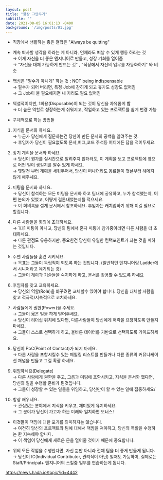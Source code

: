 ```yaml
---
layout: post
title: "항상 그만두기"
subtitle: ""
date: 2021-08-05 16:01:13 -0400
background: '/img/posts/01.jpg'
---
```

	
- 직장에서 생활하는 좋은 철학은 "Always be quitting"
- 계속 퇴사할 생각을 하라는 게 아니라, 언제라도 떠날 수 있게 행동 하라는 것  
→ 이게 자신을 더 좋은 엔지니어로 만들고, 성장 기회를 열어줌  
→ "자신을 대체 가능하게 만드는 것" , "직장에서 자신의 업무를 자동화하기" 와 비슷  

- 핵심은 "필수가 아니게" 하는 것 : NOT being indispensable  
→ 필수가 되어 버리면, 특정 Job에 갇히게 되고 휴가도 성장도 없어짐  
→ 그 Job이 불 필요해지면 내 자리도 필요 없어짐  

- 역설적이지만, 1회용(Disposable)이 되는 것이 당신을 자유롭게 함  
→ 더 높은 역할로 성장하는게 쉬워지고, 작업하고 있는 프로젝트를 쉽게 변경 가능  

- 구체적으로 하는 방법들  

1. 지식을 문서화 하세요.  
→ 누군가 당신에게 질문하는건 당신이 만든 문서의 공백을 알려주는 것.  
→ 후임자가 당신이 필요없도록 문서,버그,코드 주석등 어디에든 답을 적어두세요.  

2. 장기 계획을 문서화 하세요.  
→ 당신이 뭔가를 실시간으로 알려주지 않더라도, 이 계획을 보고 프로젝트에 앞으로 어떤 일이 생길지를 알수 있게 하세요.  
→ 몇달전 부터 계획을 세워두어서, 당신이 떠나더라도 동료들이 첫날부터 헤메지 않게 해주세요.  

3. 미팅을 문서화 하세요.  
→ 당신이 참석하는 모든 미팅을 문서화 하고 팀내에 공유하고, 누가 참석했는지, 어떤 논의가 있었고, 어떻게 결론내었는지를 적으세요.  
→ 이 회의록을 설계 문서에서 참조하세요. 후임자는 캐치업하기 위해 이걸 필요로 할겁니다.  

4. 다른 사람들을 회의에 초대하세요.  
→ 1대1 미팅이 아니고, 당신의 팀에서 혼자 미팅에 참가중이라면 다른 사람을 더 초대하세요.  
→ 다른 관점도 유용하지만, 중요한건 당신이 유일한 컨택포인트가 되는 것을 피하는 것입니다.  

5. 주변 사람들을 훈련 시키세요.  
→ 목표는 그들이 독립적이 되도록 하는 것입니다. (일반적인 엔지니어링 Ladder에서 시니어라고 얘기되는 것)  
→ 그들이 계획과 기술들을 숙지하게 하고, 문서를 활용할 수 있도록 하세요  

6. 후임자를 찾고 교육하세요.  
→ 당신의 역할(Role)을 바꾸려면 교체할수 있어야 합니다. 당신을 대체할 사람을 찾고 적극적/지속적으로 코치하세요.  

7. 사람들에게 권한(Power)을 주세요.  
→ 그들이 옳은 일을 하게 믿어주세요.  
→ 당신이 리더십 위치에 있다면, 다른사람들이 당신에게 허락을 요청하도록 만들지 마세요.  
→ 그들이 스스로 선택하게 하고, 올바른 데이터를 기반으로 선택하도록 가이드하세요.  

8. 당신이 PoC(Point of Contact)가 되지 마세요.  
→ 다른 사람을 포함시킬수 있는 메일링 리스트를 만들거나 다른 종류의 커뮤니케이션 채널을 만들고 그걸 확장 하세요.  

9. 위임하세요(Delegate)  
→ 다른 사람에게 권한을 주고, 그룹과 미팅에 포함시키고, 지식을 문서화 했다면, 당신의 일을 수행할 준비가 된것입니다.  
→ 그들이 성장할 수 있는 일들을 위임하고, 당신만이 할 수 있는 일에 집중하세요/  

10. 항상 배우세요.  
→ 관심있는 분야에서 지식을 키우고, 재미있게 유지하세요.  
→ 그 분야가 당신이 가고자 하는 미래와 일치하면 보너스!  

- 이것들이 책임에 대한 포기를 의미하지는 않습니다.  
→ 여전히 당신의 프로젝트와 팀에 대해서 책임을 져야하고, 당신의 역할을 수행하는 한 지속해야 합니다.  
→ 이 책임이 당신에게 새로운 문을 열어줄 것이기 때문에 중요합니다.  

- 위의 모든 작업을 수행한다면, 자신 뿐만 아니라 전체 팀을 더 좋게 만들게 됩니다.  
→ 당신이 IC(Individual Contributor, 관리직이 아닌) 일때도 가능하며, 실제로는 Staff/Principal+ 엔지니어의 스킬중 일부를 연습하는게 됩니다.  

<a href="https://news.hada.io/topic?id=4442" style="text-decoration:none">https://news.hada.io/topic?id=4442</a>
